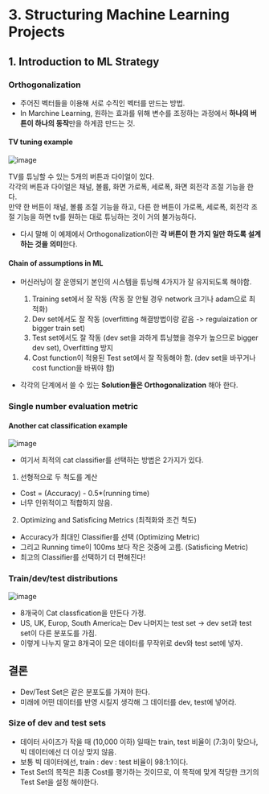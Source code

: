 # 3. Structuring Machine Learning Projects  

## 1. Introduction to ML Strategy  

### Orthogonalization  
- 주어진 벡터들을 이용해 서로 수직인 벡터를 만드는 방법.  
- In Marchine Learning, 원하는 효과를 위해 변수를 조정하는 과정에서 **하나의 버튼이 하나의 동작**만을 하게끔 만드는 것.  

#### TV tuning example
![image](https://user-images.githubusercontent.com/32921115/100571339-42ec1f80-3316-11eb-8368-16a84010a032.png)

TV를 튜닝할 수 있는 5개의 버튼과 다이얼이 있다.  
각각의 버튼과 다이얼은 채널, 볼륨, 화면 가로폭, 세로폭, 화면 회전각 조절 기능을 한다.  
만약 한 버튼이 채널, 볼륨 조절 기능을 하고, 다른 한 버튼이 가로폭, 세로폭, 회전각 조절 기능을 하면 tv를 원하는 대로 튜닝하는 것이 거의 불가능하다.  
- 다시 말해 이 예제에서 Orthogonalization이란 **각 버튼이 한 가지 일만 하도록 설계하는 것을 의미**한다.  
#### Chain of assumptions in ML  
- 머신러닝이 잘 운영되기 본인의 시스템을 튜닝해 4가지가 잘 유지되도록 해야함.  
	1. Training set에서 잘 작동 (작동 잘 안될 경우 network 크기나 adam으로 최적화)  
	2. Dev set에서도 잘 작동 (overfitting 해결방법이랑 같음 -> regulaization or bigger train set)  
	3. Test set에서도 잘 작동 (dev set을 과하게 튜닝했을 경우가 높으므로 bigger dev set), Overfitting 방지  
	4. Cost function이 적용된 Test set에서 잘 작동해야 함. (dev set을 바꾸거나 cost function을 바꿔야 함)  

- 각각의 단계에서 쓸 수 있는 **Solution들은 Orthogonalization** 해아 한다. 

### Single number evaluation metric  

#### Another cat classification example  
![image](https://user-images.githubusercontent.com/32921115/100572476-e9392480-3318-11eb-9289-347ec77e6068.png)
- 여기서 최적의 cat classifier를 선택하는 방법은 2가지가 있다.  
1. 선형적으로 두 척도를 계산   
  - Cost = (Accuracy) - 0.5*(running time)  
  - 너무 인위적이고 적합하지 않음.  
2. Optimizing and Satisficing Metrics (최적화와 조건 척도)  
  - Accuracy가 최대인 Classifier를 선택 (Optimizing Metric)  
  - 그리고 Running time이 100ms 보다 작은 것중에 고름. (Satisficing Metric)  
  - 최고의 Classifier를 선택하기 더 편해진다!


### Train/dev/test distributions  
![image](https://user-images.githubusercontent.com/32921115/100573474-3d450880-331b-11eb-922a-b1fb9426ffa7.png)
- 8개국이 Cat classfication을 만든다 가정.  
- US, UK, Europ, South America는 Dev 나머지는 test set -> dev set과 test set이 다른 분포도를 가짐.  
- 이렇게 나누지 말고 8개국이 모은 데이터를 무작위로 dev와 test set에 넣자.  

## 결론 ##  
- Dev/Test Set은 같은 분포도를 가져야 한다.    
- 미래에 어떤 데이터를 반영 시킬지 생각해 그 데이터를 dev, test에 넣어라.  

### Size of dev and test sets  
- 데이터 사이즈가 작을 때 (10,000 이하) 일때는 train, test 비율이 (7:3)이 맞으나, 빅 데이터에선 더 이상 맞지 않음.  
- 보통 빅 데이터에선, train : dev : test 비율이 98:1:1이다.  
- Test Set의 목적은 최종 Cost를 평가하는 것이므로, 이 목적에 맞게 적당한 크기의 Test Set을 설정 해야한다.
